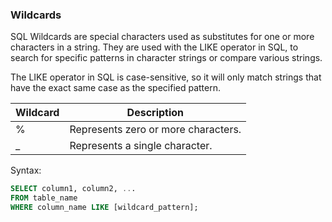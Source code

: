 ### Wildcards

SQL Wildcards are special characters used as substitutes for one or more characters in a string. They are used with the LIKE operator in SQL, to search for specific patterns in character strings or compare various strings.

The LIKE operator in SQL is case-sensitive, so it will only match strings that have the exact same case as the specified pattern.

| Wildcard   | Description                                  |
|------------|----------------------------------------------|
| %          | Represents zero or more characters.          |
| _          | Represents a single character.               |

Syntax:
```sql
SELECT column1, column2, ...
FROM table_name
WHERE column_name LIKE [wildcard_pattern];
```
